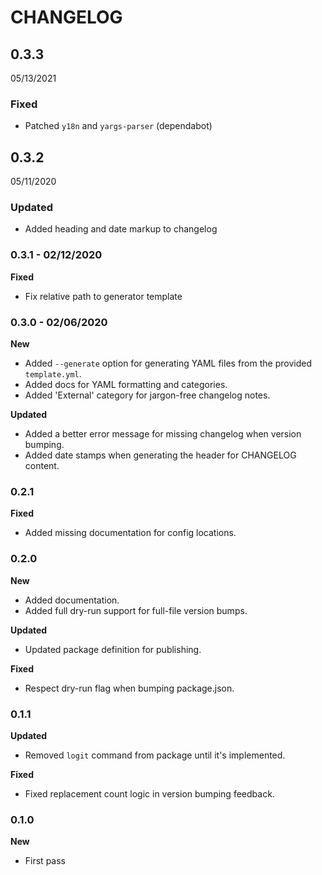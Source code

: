 # CHANGELOG


<h2 class="ReleaseVersion">0.3.3</h2>

<p class="ReleaseDate">
  <time datetime="2021-05-13T13:55:17.592Z">05/13/2021</time>
</p>


### Fixed
- Patched `y18n` and `yargs-parser` (dependabot)


<h2 class="ReleaseVersion">0.3.2</h2>

<p class="ReleaseDate">
  <time datetime="2020-05-11T16:52:11.588Z">05/11/2020</time>
</p>


### Updated
- Added heading and date markup to changelog

### 0.3.1 - 02/12/2020

**Fixed**
- Fix relative path to generator template

### 0.3.0 - 02/06/2020

**New**
- Added `--generate` option for generating YAML files from the provided `template.yml`.
- Added docs for YAML formatting and categories.
- Added 'External' category for jargon-free changelog notes.

**Updated**
- Added a better error message for missing changelog when version bumping.
- Added date stamps when generating the header for CHANGELOG content.

### 0.2.1

**Fixed**
- Added missing documentation for config locations.

### 0.2.0

**New**
- Added documentation.
- Added full dry-run support for full-file version bumps.

**Updated**
- Updated package definition for publishing.

**Fixed**
- Respect dry-run flag when bumping package.json.

### 0.1.1

**Updated**
- Removed `logit` command from package until it's implemented.

**Fixed**
- Fixed replacement count logic in version bumping feedback.

### 0.1.0

**New**
- First pass
